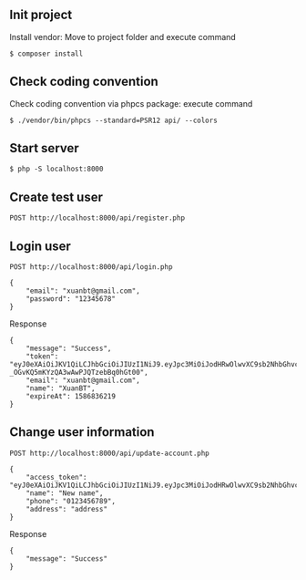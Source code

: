 ## Init project

Install vendor: Move to project folder and execute command

`$ composer install`

## Check coding convention

Check coding convention via phpcs package: execute command

`$ ./vendor/bin/phpcs --standard=PSR12 api/ --colors`

## Start server

`$ php -S localhost:8000`

## Create test user

`POST http://localhost:8000/api/register.php`

## Login user

`POST http://localhost:8000/api/login.php`

```
{
	"email": "xuanbt@gmail.com",
	"password": "12345678"
}
```

Response

```
{
    "message": "Success",
    "token": "eyJ0eXAiOiJKV1QiLCJhbGciOiJIUzI1NiJ9.eyJpc3MiOiJodHRwOlwvXC9sb2NhbGhvc3Q6ODAwMCIsImF1ZCI6IlRIRV9BVURJRU5DRSIsImlhdCI6MTU4NjgzNjE1OSwibmJmIjoxNTg2ODM2MTY5LCJleHAiOjE1ODY4MzYyMTksImRhdGEiOnsiaWQiOiIxIiwibmFtZSI6Ilh1YW5CVCIsImVtYWlsIjoieHVhbmJ0QGdtYWlsLmNvbSJ9fQ.I97mrVHdCj-_OGvKQ5mKYzQA3wAwPJQTzebBq0hGt00",
    "email": "xuanbt@gmail.com",
    "name": "XuanBT",
    "expireAt": 1586836219
}
```

## Change user information

`POST http://localhost:8000/api/update-account.php`

```
{
	"access_token": "eyJ0eXAiOiJKV1QiLCJhbGciOiJIUzI1NiJ9.eyJpc3MiOiJodHRwOlwvXC9sb2NhbGhvc3Q6ODAwMCIsImlhdCI6MTU4Njg0MDA4NSwibmJmIjoxNTg2ODQwMDk1LCJleHAiOjE1ODc0NDQ4ODUsImRhdGEiOnsiaWQiOiIxIiwiZW1haWwiOiJ4dWFuYnRAZ21haWwuY29tIn19.nOu9M3cOHVZix3imK6VKtfXTFSOu44wCaVzg2mgSvew",
	"name": "New name",
	"phone": "0123456789",
	"address": "address"
}
```

Response

```
{
    "message": "Success"
}
```
